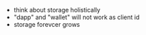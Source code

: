 
- think about storage holistically
- "dapp" and "wallet" will not work as client id
- storage forevcer grows